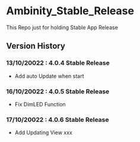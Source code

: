 # Ambinity_Stable_Release
This Repo just for holding Stable App Release
## Version History
### 13/10/20022 : 4.0.4 Stable Release 
 - Add auto Update when start
### 16/10/20022 : 4.0.5 Stable Release 
 - Fix DimLED Function
### 17/10/20022 : 4.0.6 Stable Release 
 - Add Updating View
xxx
